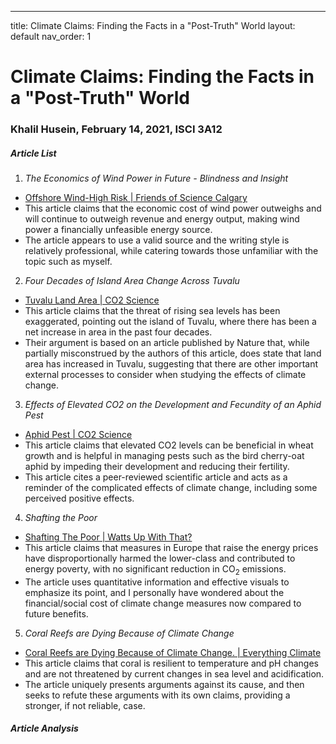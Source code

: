 ---
title: Climate Claims: Finding the Facts in a "Post-Truth" World 
layout: default
nav_order: 1


# Climate Claims: Finding the Facts in a "Post-Truth" World 
### Khalil Husein, February 14, 2021, ISCI 3A12


##### Article List
1. *The Economics of Wind Power in Future - Blindness and Insight*
* [Offshore Wind-High Risk | Friends of Science Calgary](https://blog.friendsofscience.org/2020/09/30/the-economics-of-wind-power-in-future-blindness-and-insight/) 
* This article claims that the economic cost of wind power outweighs and will continue to outweigh revenue and energy output, making wind power a financially unfeasible energy source.
* The article appears to use a valid source and the writing style is relatively professional, while catering towards those unfamiliar with the topic such as myself.
2. *Four Decades of Island Area Change Across Tuvalu*
* [Tuvalu Land Area | CO2 Science](http://www.co2science.org/articles/V23/dec/a7.php)
* This article claims that the threat of rising sea levels has been exaggerated, pointing out the island of Tuvalu, where there has been a net increase in area in the past four decades.
* Their argument is based on an article published by Nature that, while partially misconstrued by the authors of this article, does state that land area has increased in Tuvalu, suggesting that there are other important external processes to consider when studying the effects of climate change. 
3. *Effects of Elevated CO2 on the Development and Fecundity of an Aphid Pest*
* [Aphid Pest | CO2 Science](http://www.co2science.org/articles/V24/feb/a3.php)
* This article claims that elevated CO2 levels can be beneficial in wheat growth and is helpful in managing pests such as the bird cherry-oat aphid by impeding their development and reducing their fertility.
* This article cites a peer-reviewed scientific article and acts as a reminder of the complicated effects of climate change, including some perceived positive effects.  
 4. *Shafting the Poor*
 * [Shafting The Poor | Watts Up With That?](https://wattsupwiththat.com/2021/02/05/shafting-the-poor/)
 * This article claims that measures in Europe that raise the energy prices have disproportionally harmed the lower-class and contributed to energy poverty, with no significant reduction in CO<sub>2</sub> emissions.
 * The article uses quantitative information and effective visuals to emphasize its point, and I personally have wondered about the financial/social cost of climate change measures now compared to future benefits.
 5. *Coral Reefs are Dying Because of Climate Change*
 * [Coral Reefs are Dying Because of Climate Change. | Everything Climate](https://everythingclimate.org/coral-reefs-are-dying-because-of-climate-change/)
 * This article claims that coral is resilient to temperature and pH changes and are not threatened by current changes in sea level and acidification.
* The article uniquely presents arguments against its cause, and then seeks to refute these arguments with its own claims, providing a stronger, if not reliable, case.

##### Article Analysis
